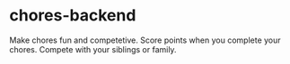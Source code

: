 # chores-backend
Make chores fun and competetive. Score points when you complete your chores. Compete with your siblings or family.
